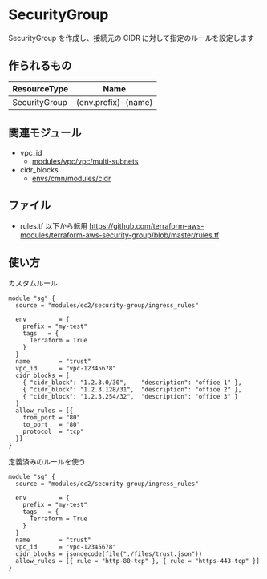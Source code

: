 # SecurityGroup

SecurityGroup を作成し、接続元の CIDR に対して指定のルールを設定します


## 作られるもの

| ResourceType    | Name                         |
|----             |----                          |
| SecurityGroup   | (env.prefix)-(name)          |


## 関連モジュール

- vpc_id
  - [modules/vpc/vpc/multi-subnets](../../../vpc/vpc/multi-subnets)
- cidr_blocks
  - [envs/cmn/modules/cidr](../../../../envs/cmn/modules/cidr)


## ファイル

- rules.tf
  以下から転用
  https://github.com/terraform-aws-modules/terraform-aws-security-group/blob/master/rules.tf


## 使い方

カスタムルール
```
module "sg" {
  source = "modules/ec2/security-group/ingress_rules"

  env         = {
    prefix = "my-test"
    tags   = {
      Terraform = True
    }
  }
  name        = "trust"
  vpc_id      = "vpc-12345678"
  cidr_blocks = [
    { "cidr_block": "1.2.3.0/30",    "description": "office 1" },
    { "cidr_block": "1.2.3.128/31",  "description": "office 2" },
    { "cidr_block": "1.2.3.254/32",  "description": "office 3" }
  ]
  allow_rules = [{
    from_port = "80"
    to_port   = "80"
    protocol  = "tcp"
  }]
}
```

定義済みのルールを使う
```
module "sg" {
  source = "modules/ec2/security-group/ingress_rules"

  env         = {
    prefix = "my-test"
    tags   = {
      Terraform = True
    }
  }
  name        = "trust"
  vpc_id      = "vpc-12345678"
  cidr_blocks = jsondecode(file("./files/trust.json"))
  allow_rules = [{ rule = "http-80-tcp" }, { rule = "https-443-tcp" }]
}
```
